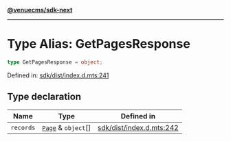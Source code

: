 [**@venuecms/sdk-next**](../Index.md)

***

# Type Alias: GetPagesResponse

```ts
type GetPagesResponse = object;
```

Defined in: [sdk/dist/index.d.mts:241](https://github.com/venuecms/sdk/blob/1c1bdce3c89568d47e3eb3ec42df293b4e3a3a09/packages/sdk/dist/index.d.mts#L241)

## Type declaration

| Name | Type | Defined in |
| ------ | ------ | ------ |
| <a id="records"></a> `records` | [`Page`](Page.md) & `object`[] | [sdk/dist/index.d.mts:242](https://github.com/venuecms/sdk/blob/1c1bdce3c89568d47e3eb3ec42df293b4e3a3a09/packages/sdk/dist/index.d.mts#L242) |
